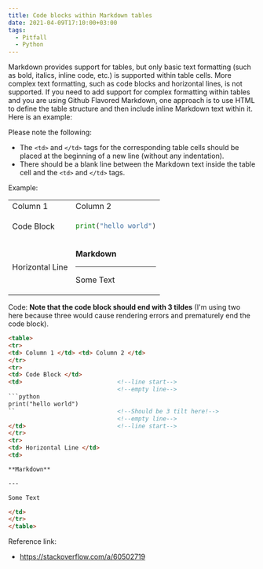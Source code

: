 ```yaml
---
title: Code blocks within Markdown tables
date: 2021-04-09T17:10:00+03:00 
tags:
  - Pitfall
  - Python
---
```


Markdown provides support for tables, but only basic text formatting (such as bold, italics, inline code, etc.) is supported within table cells. More complex text formatting, such as code blocks and horizontal lines, is not supported. If you need to add support for complex formatting within tables and you are using Github Flavored Markdown, one approach is to use HTML to define the table structure and then include inline Markdown text within it. Here is an example:

Please note the following:
- The `<td>` and `</td>` tags for the corresponding table cells should be placed at the beginning of a new line (without any indentation).
- There should be a blank line between the Markdown text inside the table cell and the `<td>` and `</td>` tags.

Example:

<table>
<tr>
<td> Column 1 </td> <td> Column 2 </td>
</tr>
<tr>
<td> Code Block </td>
<td>

```python
print("hello world")
```

</td>
</tr>
<tr>
<td> Horizontal Line </td>
<td>

**Markdown** 

---

Some Text

</td>
</tr>
</table>

Code: **Note that the code block should end with 3 tildes** (I'm using two here because three would cause rendering errors and prematurely end the code block).

```html
<table>
<tr>
<td> Column 1 </td> <td> Column 2 </td>
</tr>
<tr>
<td> Code Block </td>
<td>                           <!--line start-->
                               <!--empty line-->
```python
print("hello world")
``                             <!--Should be 3 tilt here!-->
                               <!--empty line-->
</td>                          <!--line start-->
</tr>
<tr>
<td> Horizontal Line </td>
<td>

**Markdown** 

---

Some Text

</td>
</tr>
</table>
```

Reference link:
- https://stackoverflow.com/a/60502719